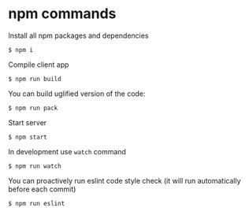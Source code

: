# npm commands

Install all npm packages and dependencies

```
$ npm i
```

Compile client app

```
$ npm run build
```

You can build uglified version of the code:

```
$ npm run pack
```

Start server

```
$ npm start
```

In development use `watch` command

```
$ npm run watch
```

You can proactively run eslint code style check (it will run automatically before each commit)

```
$ npm run eslint
```
